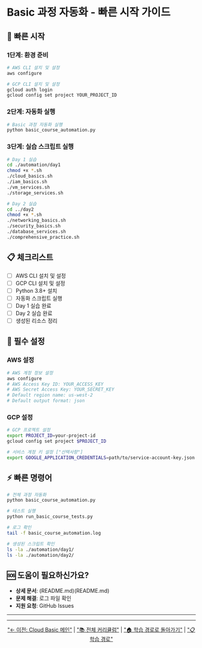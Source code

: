 # Basic 과정 자동화 - 빠른 시작 가이드


## 🚀 빠른 시작

### 1단계: 환경 준비

```bash
# AWS CLI 설치 및 설정
aws configure

# GCP CLI 설치 및 설정
gcloud auth login
gcloud config set project YOUR_PROJECT_ID
```

### 2단계: 자동화 실행

```bash
# Basic 과정 자동화 실행
python basic_course_automation.py
```

### 3단계: 실습 스크립트 실행

```bash
# Day 1 실습
cd ./automation/day1
chmod +x *.sh
./cloud_basics.sh
./iam_basics.sh
./vm_services.sh
./storage_services.sh

# Day 2 실습
cd ../day2
chmod +x *.sh
./networking_basics.sh
./security_basics.sh
./database_services.sh
./comprehensive_practice.sh
```

## 📋 체크리스트

- [ ] AWS CLI 설치 및 설정
- [ ] GCP CLI 설치 및 설정
- [ ] Python 3.8+ 설치
- [ ] 자동화 스크립트 실행
- [ ] Day 1 실습 완료
- [ ] Day 2 실습 완료
- [ ] 생성된 리소스 정리

## 🔧 필수 설정

### AWS 설정

```bash
# AWS 계정 정보 설정
aws configure
# AWS Access Key ID: YOUR_ACCESS_KEY
# AWS Secret Access Key: YOUR_SECRET_KEY
# Default region name: us-west-2
# Default output format: json
```

### GCP 설정

```bash
# GCP 프로젝트 설정
export PROJECT_ID=your-project-id
gcloud config set project $PROJECT_ID

# 서비스 계정 키 설정 ["선택사항"]
export GOOGLE_APPLICATION_CREDENTIALS=path/to/service-account-key.json
```

## ⚡ 빠른 명령어

```bash
# 전체 과정 자동화
python basic_course_automation.py

# 테스트 실행
python run_basic_course_tests.py

# 로그 확인
tail -f basic_course_automation.log

# 생성된 스크립트 확인
ls -la ./automation/day1/
ls -la ./automation/day2/
```

## 🆘 도움이 필요하신가요?

- **상세 문서**: (README.md)(README.md)
- **문제 해결**: 로그 파일 확인
- **지원 요청**: GitHub Issues


---


---



<div align="center">

["← 이전: Cloud Basic 메인"](README.md) | ["📚 전체 커리큘럼"](curriculum.md) | ["🏠 학습 경로로 돌아가기"](index.md) | ["📋 학습 경로"](learning-path.md)

</div>